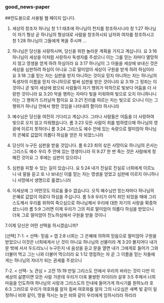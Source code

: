 ### good_news-paper
##전도용으로 사용될 웹 페이지 입니다.

1. 세상의 창조자 하나님
창 1:1 태초에 하나님이 천지를 창조하시니라
창 1:27 하나님이 자기 형상 곧 하나님의 형상대로 사람을 창조하시되 남자와 여자를 창조하시고
창 1:28 하나님이 그들에게 복을 주시며 ...

2. 하나님은 당신을 사랑하시며, 당신을 위한 놀라운 계획을 가지고 계십니다.
요 3:16 하나님이 세상을 이처럼 사랑하사 독생자를 주셨으니 이는 그를 믿는 자마다 멸망하지 않고 영생을 얻게 하려 하심이라
요 3:17 하나님이 그 아들을 세상에 보내신 것은 세상을 심판하려 하심이 아니요 그로 말미암아 세상이 구원을 받게 하려 하심이라
요 3:18 그를 믿는 자는 심판을 받지 아니하는 것이요 믿지 아니하는 자는 하나님의 독생자의 이름을 믿지 아니하므로 벌써 심판을 받은 것이니라
요 3:19 그 정죄는 이것이니 곧 빛이 세상에 왔으되 사람들이 자기 행위가 악하므로 빛보다 어둠을 더 사랑한 것이니라
요 3:20 악을 행하는 자마다 빛을 미워하여 빛으로 오지 아니하나니 이는 그 행위가 드러날까 함이요
요 3:21 진리를 따르는 자는 빛으로 오나니 이는 그 행위가 하나님 안에서 행한 것임을 나타내려 함이라 하시니라

3. 예수님은 당신을 여전히 기다리고 계십니다. 그러나 사람들은 어둠을 더 사랑하여 빛으로 오지 않고 미워했습니다.
롬 3:23 모든 사람이 죄를 범하였으매 하나님의 영광에 이르지 못하더니
롬 3:24 그리스도 예수 안에 있는 속량으로 말미암아 하나님의 은혜로 값없이 의롭다 하심을 얻은 자 되었느니라

4. 당신이 누구든 심판을 받을 것입니다.
롬 6:23 죄의 삯은 사망이요 하나님의 은사는 그리스도 예수 우리 주 안에 있는 영생이니라
히 9:27 한 번 죽는 것은 사람에게 정해진 것이요 그 후에는 심판이 있으리니

5. 심판을 피할 수 있는 길이 있습니다.
요 5:24 내가 진실로 진실로 너희에게 이르노니 내 말을 듣고 또 나 보내신 이를 믿는 자는 영생을 얻었고 심판에 이르지 아니하나니 사망에서 생명으로 옮겼느니라

6. 이세상에 그 어떤것도 의로움 줄수 없습니다. 오직 예수님만 믿는자마다 하나님의 은혜로 값없이 의로다 하심을 주십니다.
롬 5:8 우리가 아직 죄인 되었을 때에 그리스도께서 우리를 위하여 죽으심으로 하나님께서 우리에 대한 자기의 사랑을 확증하셨느니라
롬 5:9 그러면 이제 우리가 그의 피로 말미암아 의롭다 하심을 받았으니 더욱 그로 말미암아 진노하심에서 구원을 받을 것이니

7.이제 당신은 어떤 선택을 하시겠습니까?

[선택]
7-1. < 선택- 믿음 >
엡 2:8 너희는 그 은혜에 의하여 믿음으로 말미암아 구원을 받았으니 이것은 너희에게서 난 것이 아니요 하나님의 선물이라
계 3:20 볼지어다 내가 문 밖에 서서 두드리노니 누구든지 내 음성을 듣고 문을 열면 내가 그에게로 들어가 그와 더불어 먹고 그는 나와 더불어 먹으리라
요 1:12 영접하는 자 곧 그 이름을 믿는 자들에게는 하나님의 자녀가 되는 권세를 주셨으니

7-2. < 선택- 노 관심 >
고전 15:19 만일 그리스도 안에서 우리의 바라는 것이 다만 이 세상의 삶뿐이면 모든 사람 가운데 우리가 더욱 불쌍한 자이리라
살후 3:5 주께서 너희 마음을 인도하여 하나님의 사랑과 그리스도의 인내에 들어가게 하시기를 원하노라 
호 6:3 그러므로 우리가 여호와를 알자 힘써 여호와를 알자 그의 나오심은 새벽 빛 같이 일정하니 비와 같이, 땅을 적시는 늦은 비와 같이 우리에게 임하시리라 하리라
